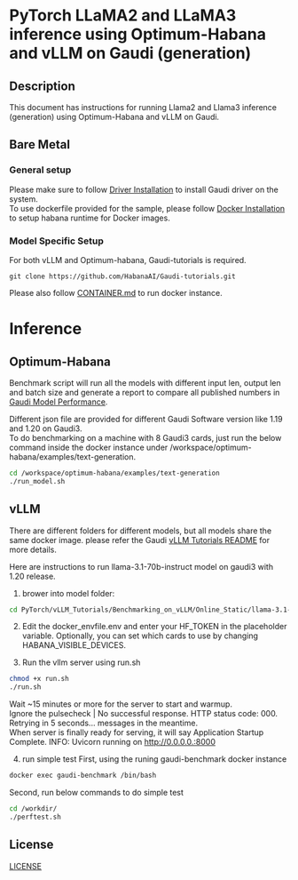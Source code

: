 <!--- 0. Title -->
# PyTorch LLaMA2 and LLaMA3 inference using Optimum-Habana and vLLM on Gaudi (generation)

<!-- 10. Description -->
## Description

This document has instructions for running Llama2 and Llama3 inference (generation) using Optimum-Habana and vLLM on Gaudi.  

## Bare Metal
### General setup
Please make sure to follow [Driver Installation](https://docs.habana.ai/en/latest/Installation_Guide/Driver_Installation.html) to install Gaudi driver on the system.  
To use dockerfile provided for the sample, please follow [Docker Installation](https://docs.habana.ai/en/latest/Installation_Guide/Additional_Installation/Docker_Installation.html) to setup habana runtime for Docker images.  

### Model Specific Setup
For both vLLM and Optimum-habana, Gaudi-tutorials is required.  
    
```
git clone https://github.com/HabanaAI/Gaudi-tutorials.git
```
    
Please also follow  [CONTAINER.md](./CONTAINER.md) to run docker instance. 
    
# Inference

## Optimum-Habana
Benchmark script will run all the models with different input len, output len and batch size and generate a report to compare all published numbers in [Gaudi Model Performance](https://www.intel.com/content/www/us/en/developer/platform/gaudi/model-performance.html).   

Different json file are provided for different Gaudi Software version like 1.19 and 1.20 on Gaudi3.  
To do benchmarking on a machine with 8 Gaudi3 cards, just run the below command inside the docker instance under /workspace/optimum-habana/examples/text-generation.  
```bash
cd /workspace/optimum-habana/examples/text-generation
./run_model.sh
```

## vLLM

There are different folders for different models, but all models share the same docker image.
please refer the Gaudi [vLLM Tutorials README](https://github.com/HabanaAI/Gaudi-tutorials/tree/main/PyTorch/vLLM_Tutorials/Benchmarking_on_vLLM/Online_Static) for more details.  

Here are instructions to run llama-3.1-70b-instruct model on gaudi3 with 1.20 release.  
1. brower into model folder: 
```bash
cd PyTorch/vLLM_Tutorials/Benchmarking_on_vLLM/Online_Static/llama-3.1-70b-instruct_gaudi3_1.20_contextlen-2k
```

2. Edit the docker_envfile.env and enter your HF_TOKEN in the placeholder variable. Optionally, you can set which cards to use by changing HABANA_VISIBLE_DEVICES.

3. Run the vllm server using run.sh
```bash
chmod +x run.sh
./run.sh
```

   Wait ~15 minutes or more for the server to start and warmup.   
   Ignore the pulsecheck   | No successful response. HTTP status code: 000. Retrying in 5 seconds... messages in the meantime.    
   When server is finally ready for serving, it will say Application Startup Complete. INFO:     Uvicorn running on http://0.0.0.0.:8000  

4. run simple test
First, using the runing gaudi-benchmark docker instance
```bash
docker exec gaudi-benchmark /bin/bash
```
Second, run below commands to do simple test
```bash
cd /workdir/
./perftest.sh
```

<!--- 80. License -->
## License
[LICENSE](https://github.com/IntelAI/models/blob/master/LICENSE)
